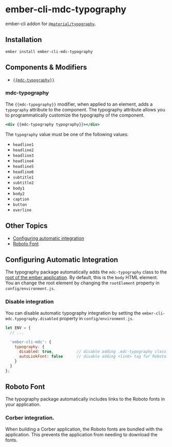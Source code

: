 ember-cli-mdc-typography
=========================

ember-cli addon for [`@material/typography`](https://github.com/material-components/material-components-web/tree/master/packages/mdc-typography).

Installation
------------

    ember install ember-cli-mdc-typography

Components & Modifiers
-----------------------

* [`{{mdc-typography}}`](#mdc-typography)

### mdc-typography

The `{{mdc-typography}}` modifier, when applied to an element, adds a `typography` attribute
to the component. The typography attribute allows you to programmatically customize
the typography of the component.

```handlebars
<div {{mdc-typography typography}}></div>
```

The `typography` value must be one of the following values:

* `headline1`
* `headline2`
* `headline3`
* `headline4`
* `headline5`
* `headline6`
* `subtitle1`
* `subtitle2`
* `body1`
* `body2`
* `caption`
* `button`
* `overline`

Other Topics
-------------------
 
* [Configuring automatic integration](#configuring-automatic-integration)
* [Roboto Font](#roboto-font)

Configuring Automatic Integration
------------------------------------

The typography package automatically adds the `mdc-typography` class to the 
[root of the ember application](https://guides.emberjs.com/release/configuring-ember/embedding-applications/#toc_changing-the-root-element).
By default, this is the `body` HTML element. You an change the root element 
by changing the `rootElement` property in `config/environment.js`.

### Disable integration

You can disable automatic typography integration by setting the `ember-cli-mdc.typography.disabled`
property in `config/environment.js`.

```javascript
let ENV = {
  // ...
  
  'ember-cli-mdc': {
    typography: {
      disabled: true,          // disable adding .mdc-typography class to root element
      autoLinkFont: false      // disable adding <link> tag for Roboto font
    }
  }
};
```

Roboto Font
----------------

The typography package automatically includes links to the Roboto fonts in your
application.

### Corber integration.

When building a Corber application, the Roboto fonts are bundled with the application. This
prevents the application from needing to download the fonts.

